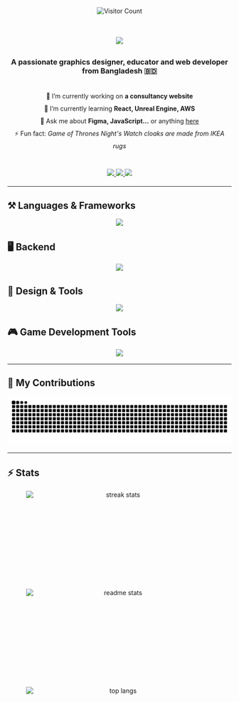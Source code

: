 <p align="center">
  <img src="https://visitor-badge.laobi.icu/badge?page_id=Ismail-Ai404.Ismail-Ai404" alt="Visitor Count" />
</p>

<h1 align="center">
  <img src="https://readme-typing-svg.herokuapp.com/?font=Righteous&size=35&center=true&vCenter=true&width=650&height=70&duration=4000&pause=800&lines=Hi+There!+👋;I'm+Ismail+Hossain!;Designer+•+Educator+•+Web+Developer;Welcome+to+my+GitHub" />
</h1>

<h3 align="center">A passionate graphics designer, educator and web developer from Bangladesh 🇧🇩</h3>

<br/>

<div align="center" style="line-height: 2;">
 🔭 I’m currently working on <strong>a consultancy website</strong><br/>
 🌱 I’m currently learning <strong>React, Unreal Engine, AWS</strong><br/>
 💬 Ask me about <strong>Figma, JavaScript...</strong> or anything <a href="https://github.com/Ismail-Ai404/Ismail-Ai404/issues">here</a><br/>
 ⚡ Fun fact: <em>Game of Thrones Night's Watch cloaks are made from IKEA rugs</em>
</div>

<br/>

<div align="center" style="margin: 20px 0;">
  <a href="mailto:ayon000777@gmail.com">
    <img src="https://img.shields.io/badge/Gmail-333333?style=for-the-badge&logo=gmail&logoColor=red" />
  </a>
  <a href="https://linkedin.com/in/ismailgetsitdone" target="_blank">
    <img src="https://img.shields.io/badge/LinkedIn-0077B5?style=for-the-badge&logo=linkedin&logoColor=white" />
  </a>
  <a href="https://ismails-portfolio-70b11a.webflow.io/" target="_blank">
     <img src="https://img.shields.io/badge/Portfolio-FF5722?style=for-the-badge&logo=todoist&logoColor=white" />
  </a>
</div>

<hr/>

## ⚒️ Languages & Frameworks
<div align="center" style="margin-bottom: 15px;">
    <img src="https://skillicons.dev/icons?i=react,nextjs,html,css,tailwind,bootstrap,mui,js,ts" />
</div>

## 🖥️ Backend
<div align="center" style="margin-bottom: 15px;">
    <img src="https://skillicons.dev/icons?i=nodejs,express,python,flask,mongodb,mysql,firebase" />
</div>

## 🎨 Design & Tools
<div align="center">
    <img src="https://skillicons.dev/icons?i=figma,ps,blender,autocad" />
</div>

## 🎮 Game Development Tools
<div align="center">
    <img src="https://skillicons.dev/icons?i=unreal,unity,androidstudio" />
</div>

<hr/>

## 🐍 My Contributions
<p align="center">
  <img alt="snake eating my contributions" src="https://raw.githubusercontent.com/Ismail-Ai404/Ismail-Ai404/output/github-contribution-grid-snake.svg" />
</p>

<hr/>


## ⚡ Stats
<div align="center" style="margin: 20px 0; display: flex; flex-wrap: wrap; justify-content: center; gap: 20px;">
  <img width="420" height="200" src="https://github-readme-streak-stats-salesp07.vercel.app/?user=Ismail-Ai404&count_private=true&theme=react&border_radius=12" alt="streak stats"/>
  <img width="420" height="200" src="https://github-readme-stats-salesp07.vercel.app/api?username=Ismail-Ai404&count_private=true&show_icons=true&theme=react&rank_icon=github&border_radius=12" alt="readme stats"/>
  <img width="420" height="200" src="https://github-readme-stats-salesp07.vercel.app/api/top-langs/?username=Ismail-Ai404&hide=HTML&langs_count=8&layout=compact&theme=react&border_radius=12&size_weight=0.5&count_weight=0.5&exclude_repo=github-readme-stats" alt="top langs"/>
</div>
